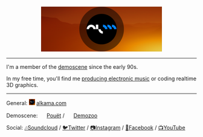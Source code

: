 <p align="center">
  <img alt="Alkama Banner" src="https://github.com/alkama/alkama/raw/master/images/head.png">
</p>
<hr>

I'm a member of the [demoscene](https://en.wikipedia.org/wiki/Demoscene) since the early 90s.

In my free time, you'll find me [producing electronic music](https://soundcloud.com/alkama) or coding realtime 3D graphics.

<hr>

General: <img src="https://github.com/alkama/alkama/raw/master/images/alkama.png" width="16" height="16"> [alkama.com](https://alkama.com)

Demoscene: <img src="https://github.com/alkama/alkama/raw/master/images/pouet.ico" width="16" height="16"> [Pouët](https://www.pouet.net/user.php?who=84&show=credits) / <img src="https://github.com/alkama/alkama/raw/master/images/demozoo.ico" width="16" height="16"> [Demozoo](https://demozoo.org/sceners/1382/)

Social: [🎶Soundcloud](https://soundcloud.com/alkama) / [🐦Twitter](https://twitter.com/alkama) / [📷Instagram](https://www.instagram.com/alkama_music/) / [👯Facebook](https://www.facebook.com/AlkamaMusic) / [📺YouTube](https://www.youtube.com/channel/UCSyrwyJf6cs-PnlqHL8QWfA)

